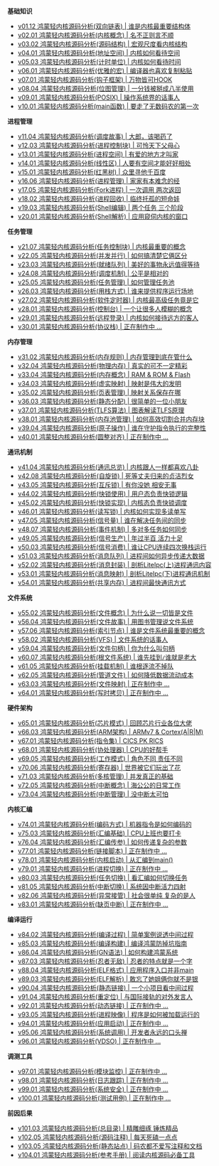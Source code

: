 **基础知识** 
* [v01.12 鸿蒙轻内核源码分析(双向链表) | 谁是内核最重要结构体](https://weharmonyos.com/#/blog/01.md)
* [v02.01 鸿蒙轻内核源码分析(内核概念) | 名不正则言不顺](https://weharmonyos.com/#/blog/02.md)
* [v03.02 鸿蒙轻内核源码分析(源码结构) | 宏观尺度看内核结构](https://weharmonyos.com/#/blog/03.md)
* [v04.01 鸿蒙轻内核源码分析(地址空间) | 内核如何看待空间](https://weharmonyos.com/#/blog/04.md)
* [v05.03 鸿蒙轻内核源码分析(计时单位) | 内核如何看待时间](https://weharmonyos.com/#/blog/05.md)
* [v06.01 鸿蒙轻内核源码分析(优雅的宏) | 编译器也喜欢复制粘贴 ](https://weharmonyos.com/#/blog/06.md)
* [v07.01 鸿蒙轻内核源码分析(钩子框架) | 万物皆可HOOK ](https://weharmonyos.com/#/blog/07.md)
* [v08.04 鸿蒙轻内核源码分析(位图管理) | 一分钱被掰成八半使用](https://weharmonyos.com/#/blog/08.md)
* [v09.01 鸿蒙轻内核源码分析(POSIX) | 操作系统界的话事人 ](https://weharmonyos.com/#/blog/09.md)
* [v10.01 鸿蒙轻内核源码分析(main函数) | 要走了无数码农的第一次 ](https://weharmonyos.com/#/blog/10.md)

**进程管理** 
* [v11.04 鸿蒙轻内核源码分析(调度故事) | 大郎，该喝药了](https://weharmonyos.com/#/blog/11.md)
* [v12.03 鸿蒙轻内核源码分析(进程控制块) | 可怜天下父母心](https://weharmonyos.com/#/blog/12.md)
* [v13.01 鸿蒙轻内核源码分析(进程空间) | 有爱的地方才叫家 ](https://weharmonyos.com/#/blog/13.md)
* [v14.01 鸿蒙轻内核源码分析(线性区) | 人要有空间才能好好相处](https://weharmonyos.com/#/blog/14.md)
* [v15.01 鸿蒙轻内核源码分析(红黑树) | 众里寻他千百度 ](https://weharmonyos.com/#/blog/15.md)
* [v16.06 鸿蒙轻内核源码分析(进程管理) | 家家有本难念的经](https://weharmonyos.com/#/blog/16.md)
* [v17.05 鸿蒙轻内核源码分析(Fork进程) | 一次调用 两次返回](https://weharmonyos.com/#/blog/17.md)
* [v18.02 鸿蒙轻内核源码分析(进程回收) | 临终托孤的短命娃](https://weharmonyos.com/#/blog/18.md)
* [v19.03 鸿蒙轻内核源码分析(Shell编辑) | 两个任务 三个阶段](https://weharmonyos.com/#/blog/19.md)
* [v20.01 鸿蒙轻内核源码分析(Shell解析) | 应用窥伺内核的窗口](https://weharmonyos.com/#/blog/20.md)

**任务管理** 
* [v21.07 鸿蒙轻内核源码分析(任务控制块) | 内核最重要的概念](https://weharmonyos.com/#/blog/21.md)
* [v22.05 鸿蒙轻内核源码分析(并发并行) | 如何搞清楚它俩区分](https://weharmonyos.com/#/blog/22.md)
* [v23.03 鸿蒙轻内核源码分析(就绪队列) | 美好的事物永远值得等待](https://weharmonyos.com/#/blog/23.md)
* [v24.08 鸿蒙轻内核源码分析(调度机制) | 公平是相对的](https://weharmonyos.com/#/blog/24.md)
* [v25.05 鸿蒙轻内核源码分析(任务管理) | 如何管理任务池](https://weharmonyos.com/#/blog/25.md)
* [v26.03 鸿蒙轻内核源码分析(用栈方式) | 谁来提供程序运行场地](https://weharmonyos.com/#/blog/26.md)
* [v27.02 鸿蒙轻内核源码分析(软件定时器) | 内核最高级任务竟是它](https://weharmonyos.com/#/blog/27.md)
* [v28.01 鸿蒙轻内核源码分析(控制台) | 一个让很多人模糊的概念](https://weharmonyos.com/#/blog/28.md)
* [v29.01 鸿蒙轻内核源码分析(远程登录) | 内核如何接待远方的客人](https://weharmonyos.com/#/blog/29.md)
* [v30.01 鸿蒙轻内核源码分析(协议栈) | 正在制作中 ... ](https://weharmonyos.com/#/blog/30.md)

**内存管理** 
* [v31.02 鸿蒙轻内核源码分析(内存规则) | 内存管理到底在管什么](https://weharmonyos.com/#/blog/31.md)
* [v32.04 鸿蒙轻内核源码分析(物理内存) | 真实的可不一定精彩](https://weharmonyos.com/#/blog/32.md)
* [v33.04 鸿蒙轻内核源码分析(内存概念) | RAM & ROM & Flash](https://weharmonyos.com/#/blog/33.md)
* [v34.03 鸿蒙轻内核源码分析(虚实映射) | 映射是伟大的发明](https://weharmonyos.com/#/blog/34.md)
* [v35.02 鸿蒙轻内核源码分析(页表管理) | 映射关系保存在哪](https://weharmonyos.com/#/blog/35.md)
* [v36.03 鸿蒙轻内核源码分析(静态分配) | 很简单的一位小朋友](https://weharmonyos.com/#/blog/36.md)
* [v37.01 鸿蒙轻内核源码分析(TLFS算法) | 图表解读TLFS原理 ](https://weharmonyos.com/#/blog/37.md)
* [v38.01 鸿蒙轻内核源码分析(内存池管理) | 如何高效切割合并内存块 ](https://weharmonyos.com/#/blog/38.md)
* [v39.04 鸿蒙轻内核源码分析(原子操作) | 谁在守护指令执行的完整性](https://weharmonyos.com/#/blog/39.md)
* [v40.01 鸿蒙轻内核源码分析(圆整对齐) | 正在制作中 ... ](https://weharmonyos.com/#/blog/40.md)

**通讯机制** 
* [v41.04 鸿蒙轻内核源码分析(通讯总览) | 内核跟人一样都喜欢八卦](https://weharmonyos.com/#/blog/41.md)
* [v42.08 鸿蒙轻内核源码分析(自旋锁) | 死等丈夫归来的贞洁烈女](https://weharmonyos.com/#/blog/42.md)
* [v43.05 鸿蒙轻内核源码分析(互斥锁) | 有你没她 相安无事](https://weharmonyos.com/#/blog/43.md)
* [v44.02 鸿蒙轻内核源码分析(快锁使用) | 用户态负责快锁逻辑](https://weharmonyos.com/#/blog/44.md)
* [v45.02 鸿蒙轻内核源码分析(快锁实现) | 内核态负责快锁调度](https://weharmonyos.com/#/blog/45.md)
* [v46.01 鸿蒙轻内核源码分析(读写锁) | 内核如何实现多读单写](https://weharmonyos.com/#/blog/46.md)
* [v47.05 鸿蒙轻内核源码分析(信号量) | 谁在解决任务间的同步](https://weharmonyos.com/#/blog/47.md)
* [v48.07 鸿蒙轻内核源码分析(事件机制) | 多对多任务如何同步](https://weharmonyos.com/#/blog/48.md)
* [v49.05 鸿蒙轻内核源码分析(信号生产) | 年过半百 活力十足](https://weharmonyos.com/#/blog/49.md)
* [v50.03 鸿蒙轻内核源码分析(信号消费) | 谁让CPU连续四次换栈运行](https://weharmonyos.com/#/blog/50.md)
* [v51.03 鸿蒙轻内核源码分析(消息队列) | 进程间如何异步传递大数据](https://weharmonyos.com/#/blog/51.md)
* [v52.02 鸿蒙轻内核源码分析(消息封装) | 剖析LiteIpc(上)进程通讯内容](https://weharmonyos.com/#/blog/52.md)
* [v53.01 鸿蒙轻内核源码分析(消息映射) | 剖析LiteIpc(下)进程通讯机制](https://weharmonyos.com/#/blog/53.md)
* [v54.01 鸿蒙轻内核源码分析(共享内存) | 进程间最快通讯方式](https://weharmonyos.com/#/blog/54.md)

**文件系统** 
* [v55.02 鸿蒙轻内核源码分析(文件概念) | 为什么说一切皆是文件](https://weharmonyos.com/#/blog/55.md)
* [v56.04 鸿蒙轻内核源码分析(文件故事) | 用图书管理说文件系统](https://weharmonyos.com/#/blog/56.md)
* [v57.06 鸿蒙轻内核源码分析(索引节点) | 谁是文件系统最重要的概念](https://weharmonyos.com/#/blog/57.md)
* [v58.02 鸿蒙轻内核源码分析(VFS) | 文件系统的话事人](https://weharmonyos.com/#/blog/58.md)
* [v59.04 鸿蒙轻内核源码分析(文件句柄) | 你为什么叫句柄](https://weharmonyos.com/#/blog/59.md)
* [v60.07 鸿蒙轻内核源码分析(根文件系统) | 谁先挂到`/`谁就是老大](https://weharmonyos.com/#/blog/60.md)
* [v61.05 鸿蒙轻内核源码分析(挂载机制) | 谁根逐流不掉队](https://weharmonyos.com/#/blog/61.md)
* [v62.05 鸿蒙轻内核源码分析(管道文件) | 如何降低数据流动成本](https://weharmonyos.com/#/blog/62.md)
* [v63.03 鸿蒙轻内核源码分析(文件映射) | 正在制作中 ... ](https://weharmonyos.com/#/blog/63.md)
* [v64.01 鸿蒙轻内核源码分析(写时拷贝) | 正在制作中 ... ](https://weharmonyos.com/#/blog/64.md)

**硬件架构** 
* [v65.01 鸿蒙轻内核源码分析(芯片模式) | 回顾芯片行业各位大佬](https://weharmonyos.com/#/blog/65.md)
* [v66.03 鸿蒙轻内核源码分析(ARM架构) | ARMv7 & Cortex(A|R|M)](https://weharmonyos.com/#/blog/66.md)
* [v67.01 鸿蒙轻内核源码分析(指令集) | CICS PK RICS](https://weharmonyos.com/#/blog/67.md)
* [v68.01 鸿蒙轻内核源码分析(协处理器) | CPU的好帮手 ](https://weharmonyos.com/#/blog/68.md)
* [v69.05 鸿蒙轻内核源码分析(工作模式) | 角色不同 责任不同](https://weharmonyos.com/#/blog/69.md)
* [v70.06 鸿蒙轻内核源码分析(寄存器) | 世界被它们玩出了花](https://weharmonyos.com/#/blog/70.md)
* [v71.03 鸿蒙轻内核源码分析(多核管理) | 并发真正的基础](https://weharmonyos.com/#/blog/71.md)
* [v72.05 鸿蒙轻内核源码分析(中断概念) | 海公公的日常工作](https://weharmonyos.com/#/blog/72.md)
* [v73.04 鸿蒙轻内核源码分析(中断管理) | 没中断太可怕](https://weharmonyos.com/#/blog/73.md)

**内核汇编** 
* [v74.01 鸿蒙轻内核源码分析(编码方式) | 机器指令是如何编码的 ](https://weharmonyos.com/#/blog/74.md)
* [v75.03 鸿蒙轻内核源码分析(汇编基础) | CPU上班也要打卡](https://weharmonyos.com/#/blog/75.md)
* [v76.04 鸿蒙轻内核源码分析(汇编传参) | 如何传递复杂的参数](https://weharmonyos.com/#/blog/76.md)
* [v77.01 鸿蒙轻内核源码分析(链接脚本) | 正在制作中 ... ](https://weharmonyos.com/#/blog/77.md)
* [v78.01 鸿蒙轻内核源码分析(内核启动) | 从汇编到main()](https://weharmonyos.com/#/blog/78.md)
* [v79.01 鸿蒙轻内核源码分析(进程切换) | 正在制作中 ... ](https://weharmonyos.com/#/blog/79.md)
* [v80.03 鸿蒙轻内核源码分析(任务切换) | 看汇编如何切换任务](https://weharmonyos.com/#/blog/80.md)
* [v81.05 鸿蒙轻内核源码分析(中断切换) | 系统因中断活力四射](https://weharmonyos.com/#/blog/81.md)
* [v82.06 鸿蒙轻内核源码分析(异常接管) | 社会很单纯 复杂的是人](https://weharmonyos.com/#/blog/82.md)
* [v83.01 鸿蒙轻内核源码分析(缺页中断) | 正在制作中 ... ](https://weharmonyos.com/#/blog/83.md)

**编译运行** 
* [v84.02 鸿蒙轻内核源码分析(编译过程) | 简单案例说透中间过程](https://weharmonyos.com/#/blog/84.md)
* [v85.03 鸿蒙轻内核源码分析(编译构建) | 编译鸿蒙防掉坑指南](https://weharmonyos.com/#/blog/85.md)
* [v86.04 鸿蒙轻内核源码分析(GN语法) | 如何构建鸿蒙系统](https://weharmonyos.com/#/blog/86.md)
* [v87.03 鸿蒙轻内核源码分析(忍者无敌) | 忍者的特点就是一个字](https://weharmonyos.com/#/blog/87.md)
* [v88.04 鸿蒙轻内核源码分析(ELF格式) | 应用程序入口并非main](https://weharmonyos.com/#/blog/88.md)
* [v89.03 鸿蒙轻内核源码分析(ELF解析) | 敢忘了她姐俩你就不是银](https://weharmonyos.com/#/blog/89.md)
* [v90.04 鸿蒙轻内核源码分析(静态链接) | 一个小项目看中间过程](https://weharmonyos.com/#/blog/90.md)
* [v91.04 鸿蒙轻内核源码分析(重定位) | 与国际接轨的对外发言人](https://weharmonyos.com/#/blog/91.md)
* [v92.01 鸿蒙轻内核源码分析(动态链接) | 正在制作中 ... ](https://weharmonyos.com/#/blog/92.md)
* [v93.05 鸿蒙轻内核源码分析(进程映像) | 程序是如何被加载运行的](https://weharmonyos.com/#/blog/93.md)
* [v94.01 鸿蒙轻内核源码分析(应用启动) | 正在制作中 ... ](https://weharmonyos.com/#/blog/94.md)
* [v95.06 鸿蒙轻内核源码分析(系统调用) | 开发者永远的口头禅](https://weharmonyos.com/#/blog/95.md)
* [v96.01 鸿蒙轻内核源码分析(VDSO) | 正在制作中 ... ](https://weharmonyos.com/#/blog/96.md)

**调测工具** 
* [v97.01 鸿蒙轻内核源码分析(模块监控) | 正在制作中 ... ](https://weharmonyos.com/#/blog/97.md)
* [v98.01 鸿蒙轻内核源码分析(日志跟踪) | 正在制作中 ... ](https://weharmonyos.com/#/blog/98.md)
* [v99.01 鸿蒙轻内核源码分析(系统安全) | 正在制作中 ... ](https://weharmonyos.com/#/blog/99.md)
* [v100.01 鸿蒙轻内核源码分析(测试用例) | 正在制作中 ... ](https://weharmonyos.com/#/blog/100.md)

**前因后果** 
* [v101.03 鸿蒙轻内核源码分析(总目录) | 精雕细琢 锤炼精品](https://weharmonyos.com/#/blog/101.md)
* [v102.05 鸿蒙轻内核源码分析(源码注释) | 每天死磕一点点](https://weharmonyos.com/#/blog/102.md)
* [v103.05 鸿蒙轻内核源码分析(静态站点) | 码农都不爱写注释和文档](https://weharmonyos.com/#/blog/103.md)
* [v104.01 鸿蒙轻内核源码分析(参考手册) | 阅读内核源码必备工具](https://weharmonyos.com/#/blog/104.md)